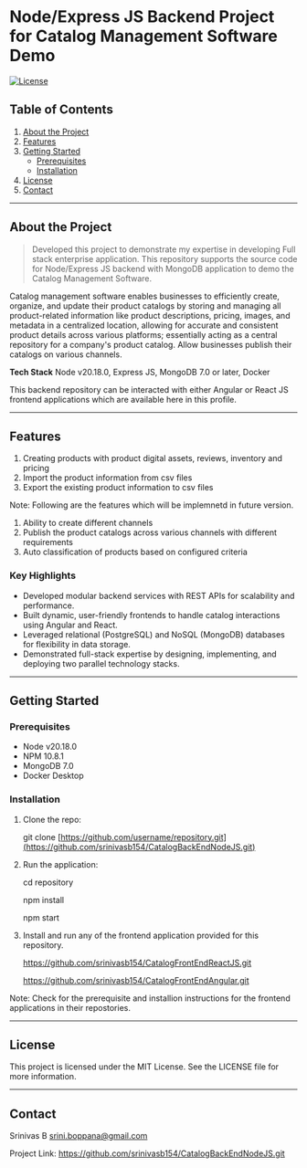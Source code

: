 # **Node/Express JS Backend Project for Catalog Management Software Demo**

[![License](https://img.shields.io/badge/license-MIT-blue.svg)](LICENSE)

## **Table of Contents**

1. [About the Project](#about-the-project)
2. [Features](#features)
3. [Getting Started](#getting-started)
   - [Prerequisites](#prerequisites)
   - [Installation](#installation)
4. [License](#license)
5. [Contact](#contact)

---

## **About the Project**

> Developed this project to demonstrate my expertise in developing Full stack enterprise application.
> This repository supports the source code for Node/Express JS backend with MongoDB application to demo the Catalog Management Software.

Catalog management software enables businesses to efficiently create, organize, and update their product catalogs by storing and managing all product-related information like product descriptions, pricing, images, and metadata in a centralized location, allowing for accurate and consistent product details across various platforms; essentially acting as a central repository for a company's product catalog. Allow businesses publish their catalogs on various channels.

**Tech Stack**
Node v20.18.0, Express JS, MongoDB 7.0 or later, Docker

This backend repository can be interacted with either Angular or React JS frontend applications which are available here in this profile.

---

## **Features**
1. Creating products with product digital assets, reviews, inventory and pricing
2. Import the product information from csv files
3. Export the existing product information to csv files

Note: Following are the features which will be implemnetd in future version.
1. Ability to create different channels
2. Publish the product catalogs across various channels with different requirements
3. Auto classification of products based on configured criteria

### **Key Highlights**
- Developed modular backend services with REST APIs for scalability and performance.
- Built dynamic, user-friendly frontends to handle catalog interactions using Angular and React.
- Leveraged relational (PostgreSQL) and NoSQL (MongoDB) databases for flexibility in data storage.
- Demonstrated full-stack expertise by designing, implementing, and deploying two parallel technology stacks.
  
---

## **Getting Started**

### **Prerequisites**
- Node v20.18.0
- NPM 10.8.1
- MongoDB 7.0
- Docker Desktop

### **Installation**

1. Clone the repo:
   
   git clone [https://github.com/username/repository.git](https://github.com/srinivasb154/CatalogBackEndNodeJS.git)

2. Run the application:

   cd repository

   npm install

   npm start

3. Install and run any of the frontend application provided for this repository.

   https://github.com/srinivasb154/CatalogFrontEndReactJS.git

   https://github.com/srinivasb154/CatalogFrontEndAngular.git

Note: Check for the prerequisite and installion instructions for the frontend applications in their repostories.

---

## **License**

This project is licensed under the MIT License. See the LICENSE file for more information.

---

## **Contact**

Srinivas B
srini.boppana@gmail.com

Project Link: https://github.com/srinivasb154/CatalogBackEndNodeJS.git



